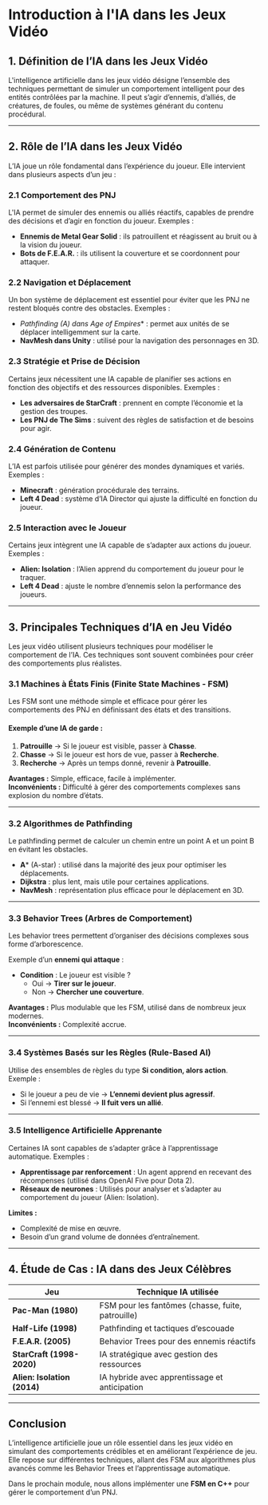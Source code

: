 # **Introduction à l'IA dans les Jeux Vidéo**  

## **1. Définition de l’IA dans les Jeux Vidéo**  

L'intelligence artificielle dans les jeux vidéo désigne l’ensemble des techniques permettant de simuler un comportement intelligent pour des entités contrôlées par la machine. Il peut s’agir d’ennemis, d’alliés, de créatures, de foules, ou même de systèmes générant du contenu procédural.  

---

## **2. Rôle de l’IA dans les Jeux Vidéo**  

L’IA joue un rôle fondamental dans l’expérience du joueur. Elle intervient dans plusieurs aspects d’un jeu :  

### **2.1 Comportement des PNJ**  
L'IA permet de simuler des ennemis ou alliés réactifs, capables de prendre des décisions et d’agir en fonction du joueur. Exemples :  
- **Ennemis de Metal Gear Solid** : ils patrouillent et réagissent au bruit ou à la vision du joueur.  
- **Bots de F.E.A.R.** : ils utilisent la couverture et se coordonnent pour attaquer.  

### **2.2 Navigation et Déplacement**  
Un bon système de déplacement est essentiel pour éviter que les PNJ ne restent bloqués contre des obstacles. Exemples :  
- **Pathfinding (A*) dans Age of Empires** : permet aux unités de se déplacer intelligemment sur la carte.  
- **NavMesh dans Unity** : utilisé pour la navigation des personnages en 3D.  

### **2.3 Stratégie et Prise de Décision**  
Certains jeux nécessitent une IA capable de planifier ses actions en fonction des objectifs et des ressources disponibles. Exemples :  
- **Les adversaires de StarCraft** : prennent en compte l’économie et la gestion des troupes.  
- **Les PNJ de The Sims** : suivent des règles de satisfaction et de besoins pour agir.  

### **2.4 Génération de Contenu**  
L’IA est parfois utilisée pour générer des mondes dynamiques et variés. Exemples :  
- **Minecraft** : génération procédurale des terrains.  
- **Left 4 Dead** : système d’IA Director qui ajuste la difficulté en fonction du joueur.  

### **2.5 Interaction avec le Joueur**  
Certains jeux intègrent une IA capable de s’adapter aux actions du joueur. Exemples :  
- **Alien: Isolation** : l’Alien apprend du comportement du joueur pour le traquer.  
- **Left 4 Dead** : ajuste le nombre d’ennemis selon la performance des joueurs.  

---

## **3. Principales Techniques d’IA en Jeu Vidéo**  

Les jeux vidéo utilisent plusieurs techniques pour modéliser le comportement de l’IA. Ces techniques sont souvent combinées pour créer des comportements plus réalistes.

### **3.1 Machines à États Finis (Finite State Machines - FSM)**  
Les FSM sont une méthode simple et efficace pour gérer les comportements des PNJ en définissant des états et des transitions.  

#### **Exemple d’une IA de garde** :  
1. **Patrouille** → Si le joueur est visible, passer à **Chasse**.  
2. **Chasse** → Si le joueur est hors de vue, passer à **Recherche**.  
3. **Recherche** → Après un temps donné, revenir à **Patrouille**.  

**Avantages :** Simple, efficace, facile à implémenter.  
**Inconvénients :** Difficulté à gérer des comportements complexes sans explosion du nombre d’états.  

---

### **3.2 Algorithmes de Pathfinding**  
Le pathfinding permet de calculer un chemin entre un point A et un point B en évitant les obstacles.  

- **A*** (A-star) : utilisé dans la majorité des jeux pour optimiser les déplacements.  
- **Dijkstra** : plus lent, mais utile pour certaines applications.  
- **NavMesh** : représentation plus efficace pour le déplacement en 3D.  

---

### **3.3 Behavior Trees (Arbres de Comportement)**  
Les behavior trees permettent d’organiser des décisions complexes sous forme d’arborescence.  

Exemple d’un **ennemi qui attaque** :  
- **Condition** : Le joueur est visible ?  
    - Oui → **Tirer sur le joueur**.  
    - Non → **Chercher une couverture**.  

**Avantages :** Plus modulable que les FSM, utilisé dans de nombreux jeux modernes.  
**Inconvénients :** Complexité accrue.  

---

### **3.4 Systèmes Basés sur les Règles (Rule-Based AI)**  
Utilise des ensembles de règles du type **Si condition, alors action**.  
Exemple :  
- Si le joueur a peu de vie → **L’ennemi devient plus agressif**.  
- Si l’ennemi est blessé → **Il fuit vers un allié**.  

---

### **3.5 Intelligence Artificielle Apprenante**  
Certaines IA sont capables de s’adapter grâce à l’apprentissage automatique. Exemples :  
- **Apprentissage par renforcement** : Un agent apprend en recevant des récompenses (utilisé dans OpenAI Five pour Dota 2).  
- **Réseaux de neurones** : Utilisés pour analyser et s’adapter au comportement du joueur (Alien: Isolation).  

**Limites :**  
- Complexité de mise en œuvre.  
- Besoin d’un grand volume de données d’entraînement.  

---

## **4. Étude de Cas : IA dans des Jeux Célèbres**  

| **Jeu** | **Technique IA utilisée** |
|---------|---------------------------|
| **Pac-Man (1980)** | FSM pour les fantômes (chasse, fuite, patrouille) |
| **Half-Life (1998)** | Pathfinding et tactiques d’escouade |
| **F.E.A.R. (2005)** | Behavior Trees pour des ennemis réactifs |
| **StarCraft (1998-2020)** | IA stratégique avec gestion des ressources |
| **Alien: Isolation (2014)** | IA hybride avec apprentissage et anticipation |

---

## **Conclusion**  

L’intelligence artificielle joue un rôle essentiel dans les jeux vidéo en simulant des comportements crédibles et en améliorant l’expérience de jeu. Elle repose sur différentes techniques, allant des FSM aux algorithmes plus avancés comme les Behavior Trees et l’apprentissage automatique.  

Dans le prochain module, nous allons implémenter une **FSM en C++** pour gérer le comportement d’un PNJ.

